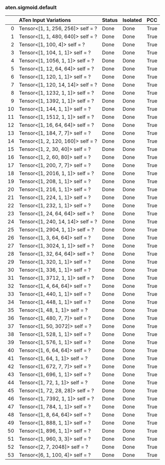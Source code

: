 ### aten.sigmoid.default
|    | ATen Input Variations             | Status   | Isolated   | PCC   |
|---:|:----------------------------------|:---------|:-----------|:------|
|  0 | Tensor<[1, 1, 256, 256]> self = ? | Done     | Done       | True  |
|  1 | Tensor<[1, 1, 480, 640]> self = ? | Done     | Done       | True  |
|  2 | Tensor<[1, 100, 4]> self = ?      | Done     | Done       | True  |
|  3 | Tensor<[1, 104, 1, 1]> self = ?   | Done     | Done       | True  |
|  4 | Tensor<[1, 1056, 1, 1]> self = ?  | Done     | Done       | True  |
|  5 | Tensor<[1, 12, 64, 64]> self = ?  | Done     | Done       | True  |
|  6 | Tensor<[1, 120, 1, 1]> self = ?   | Done     | Done       | True  |
|  7 | Tensor<[1, 120, 14, 14]> self = ? | Done     | Done       | True  |
|  8 | Tensor<[1, 1232, 1, 1]> self = ?  | Done     | Done       | True  |
|  9 | Tensor<[1, 1392, 1, 1]> self = ?  | Done     | Done       | True  |
| 10 | Tensor<[1, 144, 1, 1]> self = ?   | Done     | Done       | True  |
| 11 | Tensor<[1, 1512, 1, 1]> self = ?  | Done     | Done       | True  |
| 12 | Tensor<[1, 16, 64, 64]> self = ?  | Done     | Done       | True  |
| 13 | Tensor<[1, 184, 7, 7]> self = ?   | Done     | Done       | True  |
| 14 | Tensor<[1, 2, 120, 160]> self = ? | Done     | Done       | True  |
| 15 | Tensor<[1, 2, 30, 40]> self = ?   | Done     | Done       | True  |
| 16 | Tensor<[1, 2, 60, 80]> self = ?   | Done     | Done       | True  |
| 17 | Tensor<[1, 200, 7, 7]> self = ?   | Done     | Done       | True  |
| 18 | Tensor<[1, 2016, 1, 1]> self = ?  | Done     | Done       | True  |
| 19 | Tensor<[1, 208, 1, 1]> self = ?   | Done     | Done       | True  |
| 20 | Tensor<[1, 216, 1, 1]> self = ?   | Done     | Done       | True  |
| 21 | Tensor<[1, 224, 1, 1]> self = ?   | Done     | Done       | True  |
| 22 | Tensor<[1, 232, 1, 1]> self = ?   | Done     | Done       | True  |
| 23 | Tensor<[1, 24, 64, 64]> self = ?  | Done     | Done       | True  |
| 24 | Tensor<[1, 240, 14, 14]> self = ? | Done     | Done       | True  |
| 25 | Tensor<[1, 2904, 1, 1]> self = ?  | Done     | Done       | True  |
| 26 | Tensor<[1, 3, 64, 64]> self = ?   | Done     | Done       | True  |
| 27 | Tensor<[1, 3024, 1, 1]> self = ?  | Done     | Done       | True  |
| 28 | Tensor<[1, 32, 64, 64]> self = ?  | Done     | Done       | True  |
| 29 | Tensor<[1, 320, 1, 1]> self = ?   | Done     | Done       | True  |
| 30 | Tensor<[1, 336, 1, 1]> self = ?   | Done     | Done       | True  |
| 31 | Tensor<[1, 3712, 1, 1]> self = ?  | Done     | Done       | True  |
| 32 | Tensor<[1, 4, 64, 64]> self = ?   | Done     | Done       | True  |
| 33 | Tensor<[1, 440, 1, 1]> self = ?   | Done     | Done       | True  |
| 34 | Tensor<[1, 448, 1, 1]> self = ?   | Done     | Done       | True  |
| 35 | Tensor<[1, 48, 1, 1]> self = ?    | Done     | Done       | True  |
| 36 | Tensor<[1, 480, 7, 7]> self = ?   | Done     | Done       | True  |
| 37 | Tensor<[1, 50, 3072]> self = ?    | Done     | Done       | True  |
| 38 | Tensor<[1, 528, 1, 1]> self = ?   | Done     | Done       | True  |
| 39 | Tensor<[1, 576, 1, 1]> self = ?   | Done     | Done       | True  |
| 40 | Tensor<[1, 6, 64, 64]> self = ?   | Done     | Done       | True  |
| 41 | Tensor<[1, 64, 1, 1]> self = ?    | Done     | Done       | True  |
| 42 | Tensor<[1, 672, 7, 7]> self = ?   | Done     | Done       | True  |
| 43 | Tensor<[1, 696, 1, 1]> self = ?   | Done     | Done       | True  |
| 44 | Tensor<[1, 72, 1, 1]> self = ?    | Done     | Done       | True  |
| 45 | Tensor<[1, 72, 28, 28]> self = ?  | Done     | Done       | True  |
| 46 | Tensor<[1, 7392, 1, 1]> self = ?  | Done     | Done       | True  |
| 47 | Tensor<[1, 784, 1, 1]> self = ?   | Done     | Done       | True  |
| 48 | Tensor<[1, 8, 64, 64]> self = ?   | Done     | Done       | True  |
| 49 | Tensor<[1, 888, 1, 1]> self = ?   | Done     | Done       | True  |
| 50 | Tensor<[1, 896, 1, 1]> self = ?   | Done     | Done       | True  |
| 51 | Tensor<[1, 960, 3, 3]> self = ?   | Done     | Done       | True  |
| 52 | Tensor<[2, 7, 2048]> self = ?     | Done     | Done       | True  |
| 53 | Tensor<[6, 1, 100, 4]> self = ?   | Done     | Done       | True  |

